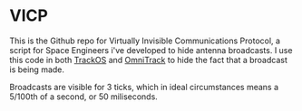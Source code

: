 # VICP
This is the Github repo for Virtually Invisible Communications Protocol, a script for Space Engineers i've developed to hide antenna broadcasts.
I use this code in both [TrackOS](https://github.com/Lelebees/TrackOS) and [OmniTrack](https://github.com/Lelebees/OmniTrack) to hide the fact that a broadcast is being made.

Broadcasts are visible for 3 ticks, which in ideal circumstances means a 5/100th of a second, or 50 miliseconds. 
